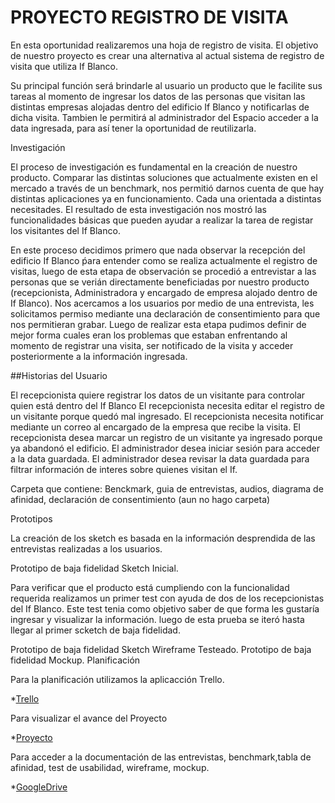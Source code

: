 # PROYECTO REGISTRO DE VISITA

En esta oportunidad realizaremos una hoja de registro de visita. El objetivo de nuestro proyecto es crear una alternativa al actual sistema de registro de visita que utiliza If Blanco.

Su principal función será brindarle al usuario un producto que le facilite sus tareas al momento de ingresar los datos de las personas que visitan las distintas empresas alojadas dentro del edificio If Blanco y notificarlas de dicha visita. Tambien le permitirá al administrador del Espacio acceder a la data ingresada, para así tener la oportunidad de reutilizarla.

Investigación

El proceso de investigación es fundamental en la creación de nuestro producto. Comparar las distintas soluciones que actualmente existen en el mercado a través de un benchmark, nos permitió darnos cuenta de que hay distintas aplicaciones ya en funcionamiento. Cada una orientada a distintas necesitades. El resultado de esta investigación nos mostró las funcionalidades básicas que pueden ayudar a realizar la tarea de registar los visitantes del If Blanco. 

En este proceso decidimos primero que nada observar la recepción del edificio If Blanco ṕara entender como se realiza actualmente el registro de visitas, luego de esta etapa de observación se procedió a entrevistar a las personas que se verián directamente beneficiadas por nuestro producto (recepcionista, Administradora y encargado de empresa alojado dentro de If Blanco). Nos acercamos a los usuarios por medio de una entrevista, les solicitamos permiso mediante una declaración de consentimiento para que nos permitieran grabar. Luego de realizar esta etapa pudimos definir de mejor forma cuales eran los problemas que estaban enfrentando al momento de registrar una visita, ser notificado de la visita y acceder posteriormente a la información ingresada.

##Historias del Usuario

El recepcionista quiere registrar los datos de un visitante para controlar quien está dentro del If Blanco
El recepcionista necesita editar el registro de un visitante porque quedó mal ingresado.
El recepcionista necesita notificar mediante un correo al encargado de la empresa que recibe la visita.
El recepcionista desea marcar un registro de un visitante ya ingresado porque ya abandonó el edificio.
El administrador desea iniciar sesión para acceder a la data guardada.
El administrador desea revisar la data guardada para filtrar información de interes sobre quienes visitan el If.



Carpeta que contiene: Benckmark, guia de entrevistas, audios, diagrama de afinidad, declaración de consentimiento (aun no hago carpeta)


Prototipos

La creación de los sketch es basada en la información desprendida de las entrevistas realizadas a los usuarios.

Prototipo de baja fidelidad Sketch Inicial.

Para verificar que el producto está cumpliendo con la funcionalidad requerida realizamos un primer test con ayuda de dos de los recepcionistas del If Blanco. Este test tenia como objetivo saber de que forma les gustaría ingresar y visualizar la información. luego de esta prueba se iteró hasta llegar al primer scketch de baja fidelidad.

Prototipo de baja fidelidad Sketch Wireframe Testeado.
Prototipo de baja fidelidad Mockup.
Planificación

Para la planificación utilizamos la aplicacción Trello.

*[Trello](https://trello.com/b/nyjaV4Br/proyecto-x)

Para visualizar el avance del Proyecto

*[Proyecto](https://registrovisitantes-356b2.firebaseapp.com)

Para acceder a la documentación de las entrevistas, benchmark,tabla de afinidad, test de usabilidad, wireframe, mockup.

*[GoogleDrive](https://drive.google.com/open?id=1XoEfQDP5Q3ebmOcElYAe8RZ0J4tMVpUf)
 

